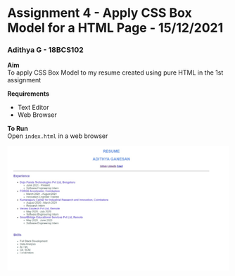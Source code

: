 # Assignment 4 - Apply CSS Box Model for a HTML Page - 15/12/2021

### Adithya G - 18BCS102

**Aim**<br />
To apply CSS Box Model to my resume created using pure HTML in the 1st assignment

**Requirements**

- Text Editor
- Web Browser

**To Run**<br />
Open `index.html` in a web browser

![Sample Screenshot](https://github.com/aad8ya/Internet-and-Web-Programming/blob/main/Assignment%203%20-%203%20types%20of%20CSS%20to%20Resume%20HTML%20Page/SampleScreenshot.jpg)
